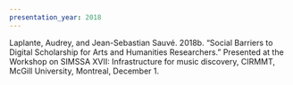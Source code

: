 ```yaml
---
presentation_year: 2018
---
```

Laplante, Audrey, and Jean-Sebastian Sauvé. 2018b. “Social Barriers to Digital Scholarship for Arts and Humanities Researchers.” Presented at the Workshop on SIMSSA XVII: Infrastructure for music discovery, CIRMMT, McGill University, Montreal, December 1.
